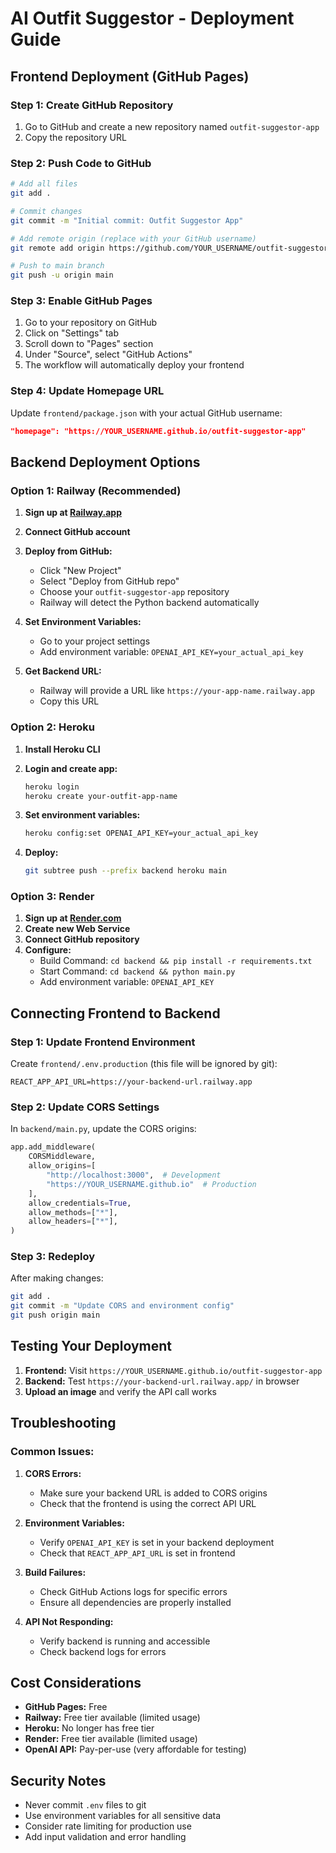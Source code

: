 # AI Outfit Suggestor - Deployment Guide

## Frontend Deployment (GitHub Pages)

### Step 1: Create GitHub Repository
1. Go to GitHub and create a new repository named `outfit-suggestor-app`
2. Copy the repository URL

### Step 2: Push Code to GitHub
```bash
# Add all files
git add .

# Commit changes
git commit -m "Initial commit: Outfit Suggestor App"

# Add remote origin (replace with your GitHub username)
git remote add origin https://github.com/YOUR_USERNAME/outfit-suggestor-app.git

# Push to main branch
git push -u origin main
```

### Step 3: Enable GitHub Pages
1. Go to your repository on GitHub
2. Click on "Settings" tab
3. Scroll down to "Pages" section
4. Under "Source", select "GitHub Actions"
5. The workflow will automatically deploy your frontend

### Step 4: Update Homepage URL
Update `frontend/package.json` with your actual GitHub username:
```json
"homepage": "https://YOUR_USERNAME.github.io/outfit-suggestor-app"
```

## Backend Deployment Options

### Option 1: Railway (Recommended)

1. **Sign up at [Railway.app](https://railway.app)**
2. **Connect GitHub account**
3. **Deploy from GitHub:**
   - Click "New Project"
   - Select "Deploy from GitHub repo"
   - Choose your `outfit-suggestor-app` repository
   - Railway will detect the Python backend automatically

4. **Set Environment Variables:**
   - Go to your project settings
   - Add environment variable: `OPENAI_API_KEY=your_actual_api_key`

5. **Get Backend URL:**
   - Railway will provide a URL like `https://your-app-name.railway.app`
   - Copy this URL

### Option 2: Heroku

1. **Install Heroku CLI**
2. **Login and create app:**
   ```bash
   heroku login
   heroku create your-outfit-app-name
   ```

3. **Set environment variables:**
   ```bash
   heroku config:set OPENAI_API_KEY=your_actual_api_key
   ```

4. **Deploy:**
   ```bash
   git subtree push --prefix backend heroku main
   ```

### Option 3: Render

1. **Sign up at [Render.com](https://render.com)**
2. **Create new Web Service**
3. **Connect GitHub repository**
4. **Configure:**
   - Build Command: `cd backend && pip install -r requirements.txt`
   - Start Command: `cd backend && python main.py`
   - Add environment variable: `OPENAI_API_KEY`

## Connecting Frontend to Backend

### Step 1: Update Frontend Environment
Create `frontend/.env.production` (this file will be ignored by git):
```
REACT_APP_API_URL=https://your-backend-url.railway.app
```

### Step 2: Update CORS Settings
In `backend/main.py`, update the CORS origins:
```python
app.add_middleware(
    CORSMiddleware,
    allow_origins=[
        "http://localhost:3000",  # Development
        "https://YOUR_USERNAME.github.io"  # Production
    ],
    allow_credentials=True,
    allow_methods=["*"],
    allow_headers=["*"],
)
```

### Step 3: Redeploy
After making changes:
```bash
git add .
git commit -m "Update CORS and environment config"
git push origin main
```

## Testing Your Deployment

1. **Frontend:** Visit `https://YOUR_USERNAME.github.io/outfit-suggestor-app`
2. **Backend:** Test `https://your-backend-url.railway.app/` in browser
3. **Upload an image** and verify the API call works

## Troubleshooting

### Common Issues:

1. **CORS Errors:**
   - Make sure your backend URL is added to CORS origins
   - Check that the frontend is using the correct API URL

2. **Environment Variables:**
   - Verify `OPENAI_API_KEY` is set in your backend deployment
   - Check that `REACT_APP_API_URL` is set in frontend

3. **Build Failures:**
   - Check GitHub Actions logs for specific errors
   - Ensure all dependencies are properly installed

4. **API Not Responding:**
   - Verify backend is running and accessible
   - Check backend logs for errors

## Cost Considerations

- **GitHub Pages:** Free
- **Railway:** Free tier available (limited usage)
- **Heroku:** No longer has free tier
- **Render:** Free tier available (limited usage)
- **OpenAI API:** Pay-per-use (very affordable for testing)

## Security Notes

- Never commit `.env` files to git
- Use environment variables for all sensitive data
- Consider rate limiting for production use
- Add input validation and error handling
